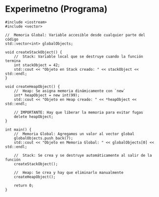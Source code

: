 # Experimetno (Programa)
    #include <iostream>
    #include <vector>
    
    //  Memoria Global: Variable accesible desde cualquier parte del código
    std::vector<int> globalObjects;
    
    void createStackObject() {
        //  Stack: Variable local que se destruye cuando la función termina
        int stackObject = 42;
        std::cout << "Objeto en Stack creado: " << stackObject << std::endl;
    }
    
    void createHeapObject() {
        //  Heap: Se asigna memoria dinámicamente con `new`
        int* heapObject = new int(99);
        std::cout << "Objeto en Heap creado: " << *heapObject << std::endl;
    
        // IMPORTANTE: Hay que liberar la memoria para evitar fugas
        delete heapObject;
    }
    
    int main() {
        //  Memoria Global: Agregamos un valor al vector global
        globalObjects.push_back(7);
        std::cout << "Objeto en Memoria Global: " << globalObjects[0] << std::endl;
    
        //  Stack: Se crea y se destruye automáticamente al salir de la función
        createStackObject();
    
        //  Heap: Se crea y hay que eliminarlo manualmente
        createHeapObject();
    
        return 0;
    }

